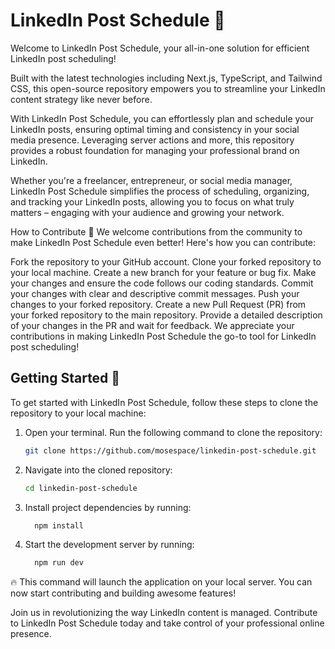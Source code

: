 # LinkedIn Post Schedule 📅
Welcome to LinkedIn Post Schedule, your all-in-one solution for efficient LinkedIn post scheduling!

Built with the latest technologies including Next.js, TypeScript, and Tailwind CSS, this open-source repository empowers you to streamline your LinkedIn content strategy like never before.

With LinkedIn Post Schedule, you can effortlessly plan and schedule your LinkedIn posts, ensuring optimal timing and consistency in your social media presence. Leveraging server actions and more, this repository provides a robust foundation for managing your professional brand on LinkedIn.

Whether you're a freelancer, entrepreneur, or social media manager, LinkedIn Post Schedule simplifies the process of scheduling, organizing, and tracking your LinkedIn posts, allowing you to focus on what truly matters – engaging with your audience and growing your network.

How to Contribute 🤝
We welcome contributions from the community to make LinkedIn Post Schedule even better! Here's how you can contribute:

Fork the repository to your GitHub account.
Clone your forked repository to your local machine.
Create a new branch for your feature or bug fix.
Make your changes and ensure the code follows our coding standards.
Commit your changes with clear and descriptive commit messages.
Push your changes to your forked repository.
Create a new Pull Request (PR) from your forked repository to the main repository.
Provide a detailed description of your changes in the PR and wait for feedback.
We appreciate your contributions in making LinkedIn Post Schedule the go-to tool for LinkedIn post scheduling!

## Getting Started 🚀
To get started with LinkedIn Post Schedule, follow these steps to clone the repository to your local machine:

1. Open your terminal.
Run the following command to clone the repository:
    ```bash
   git clone https://github.com/mosespace/linkedin-post-schedule.git

2. Navigate into the cloned repository:
    ```bash
    cd linkedin-post-schedule

3. Install project dependencies by running:
   ```bash
     npm install
4. Start the development server by running:
   ```bash
     npm run dev
   
🔥 This command will launch the application on your local server. You can now start contributing and building awesome features!

Join us in revolutionizing the way LinkedIn content is managed. Contribute to LinkedIn Post Schedule today and take control of your professional online presence.
